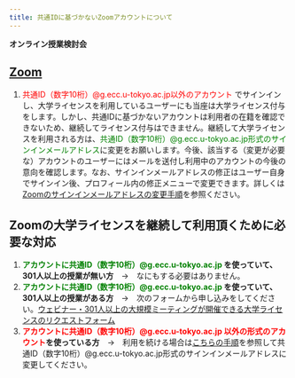 ```yaml
---
title: 共通IDに基づかないZoomアカウントについて
---
```

**オンライン授業検討会**

## [Zoom](https://utelecon.github.io/zoom/)

1. <span style="color: red;">共通ID（数字10桁）@g.ecc.u-tokyo.ac.jp以外のアカウント</span> でサインインし、大学ライセンスを利用しているユーザーにも当座は大学ライセンス付与をします。しかし、共通IDに基づかないアカウントは利用者の在籍を確認できないため、継続してライセンス付与はできません。継続して大学ライセンスを利用される方は、<span style="color: green;">共通ID（数字10桁）@g.ecc.u-tokyo.ac.jp形式のサインインメールアドレス</span>に変更をお願いします。今後、該当する（変更が必要な）アカウントのユーザーにはメールを送付し利用中のアカウントの今後の意向を確認します。なお、サインインメールアドレスの修正はユーザー自身でサインイン後、プロフィール内の修正メニューで変更できます。詳しくは[Zoomのサインインメールアドレスの変更手順](zoom-address)を参照ください。

## Zoomの大学ライセンスを継続して利用頂くために必要な対応

1. **<span style="color: green;">アカウントに共通ID（数字10桁）@g.ecc.u-tokyo.ac.jp</span> を使っていて、301人以上の授業が無い方**　→　なにもする必要はありません。
1. **<span style="color: green;">アカウントに共通ID（数字10桁）@g.ecc.u-tokyo.ac.jp</span> を使っていて、301人以上の授業がある方**　→　次のフォームから申し込みをしてください。<a href="https://forms.office.com/Pages/ResponsePage.aspx?id=T6978HAr10eaAgh1yvlMhI_ifmf7qdFDpTYBBcm0ltJUOUtWOE9PNkVXN1QzOVcxSFlJMFozTzRZQy4u" target="_blank" rel="noopener">ウェビナー・301人以上の大規模ミーティングが開催できる大学ライセンスのリクエストフォーム</a> 
1. **<span style="color: red;">アカウントに共通ID（数字10桁）@g.ecc.u-tokyo.ac.jp 以外の形式のアカウント</span>を使っている方**　→　利用を続ける場合は[こちらの手順](zoom-wrongaccount)を参照して共通ID（数字10桁）@g.ecc.u-tokyo.ac.jp形式のサインインメールアドレスに変更してください。